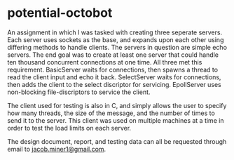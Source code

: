 potential-octobot
=================

An assignment in which I was tasked with creating three seperate servers. Each server uses sockets as the base, and expands upon each other using differing methods to handle clients. The servers in question are simple echo servers. The end goal was to create at least one server that could handle ten thousand concurrent connections at one time. All three met this requirement.
BasicServer waits for connections, then spawns a thread to read the client input and echo it back. 
SelectServer waits for connections, then adds the client to the select discriptor for servicing. 
EpollServer uses non-blocking file-discriptors to service the client. 

The client used for testing is also in C, and simply allows the user to specify how many threads, the size of the message, and the number of times to send it to the server. This client was used on multiple machines at a time in order to test the load limits on each server.

The design document, report, and testing data can all be requested through email to jacob.miner1@gmail.com.
